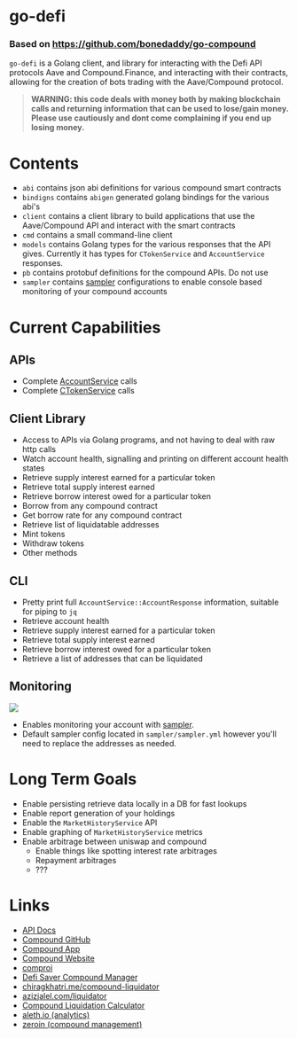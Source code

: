 # go-defi

### Based on https://github.com/bonedaddy/go-compound

`go-defi` is a Golang client, and library for interacting with the Defi API protocols Aave and Compound.Finance, and interacting with their contracts, allowing for the creation of bots trading with the Aave/Compound protocol.


> **WARNING: this code deals with money both by making blockchain calls and returning information that can be used to
lose/gain money. Please use cautiously and dont come complaining if you end up losing money.**


# Contents

* `abi` contains json abi definitions for various compound smart contracts
* `bindigns` contains `abigen` generated golang bindings for the various abi's
* `client` contains a client library to build applications that use the Aave/Compound API and interact with the smart
  contracts
* `cmd` contains a small command-line client
* `models` contains Golang types for the various responses that the API gives. Currently it has types
  for `CTokenService` and `AccountService` responses.
* `pb` contains protobuf definitions for the compound APIs. Do not use
* `sampler` contains [sampler](https://github.com/sqshq/sampler) configurations to enable console based monitoring of
  your compound accounts

# Current Capabilities

## APIs

* Complete [AccountService](https://compound.finance/developers/api#AccountService) calls
* Complete [CTokenService](https://compound.finance/developers/api#CTokenService) calls

## Client Library

* Access to APIs via Golang programs, and not having to deal with raw http calls
* Watch account health, signalling and printing on different account health states
* Retrieve supply interest earned for a particular token
* Retrieve total supply interest earned
* Retrieve borrow interest owed for a particular token
* Borrow from any compound contract
* Get borrow rate for any compound contract
* Retrieve list of liquidatable addresses
* Mint tokens
* Withdraw tokens
* Other methods

## CLI

* Pretty print full  `AccountService::AccountResponse` information, suitable for piping to `jq`
* Retrieve account health
* Retrieve supply interest earned for a particular token
* Retrieve total supply interest earned
* Retrieve borrow interest owed for a particular token
* Retrieve a list of addresses that can be liquidated

## Monitoring

![](https://gateway.temporal.cloud/ipfs/QmZeLP8oN93H9DgCTp8G3C7cpPfw2xZ1rDeSFsLwa1ftTe)

* Enables monitoring your account with [sampler](https://github.com/sqshq/sampler).
* Default sampler config located in `sampler/sampler.yml` however you'll need to replace the addresses as needed.

# Long Term Goals

* Enable persisting retrieve data locally in a DB for fast lookups
* Enable report generation of your holdings
* Enable the `MarketHistoryService` API
* Enable graphing of `MarketHistoryService` metrics
* Enable arbitrage between uniswap and compound
    * Enable things like spotting interest rate arbitrages
    * Repayment arbitrages
    * ???

# Links

* [API Docs](https://compound.finance/developers/api)
* [Compound GitHub](https://github.com/compound-finance/)
* [Compound App](https://app.compound.finance/)
* [Compound Website](https://compound.finance/)
* [comproi](https://www.comproi.com/#)
* [Defi Saver Compound Manager](https://defisaver.com/compound/manage)
* [chiragkhatri.me/compound-liquidator](https://chiragkhatri.me/compound-liquidator/)
* [azizjalel.com/liquidator](https://azizjalel.com/comp/index2.php)
* [Compound Liquidation Calculator](https://azizjalel.github.io/compoundcalc/)
* [aleth.io (analytics)](https://aleth.io/)
* [zeroin (compound management)](https://beta.zerion.io)
